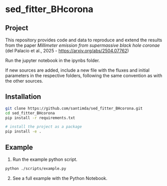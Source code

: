 # sed_fitter_BHcorona

## Project
This repository provides code and data to reproduce and extend the results
from the paper *Millimeter emission from supermassive black hole coronae*
(del Palacio et al., 2025 - https://arxiv.org/abs/2504.07762)

Run the jupyter notebook in the ipynbs folder.

If new sources are added, include a new file with the fluxes and initial parameters in the respective folders, following the same convention as with the other sources.

## Installation

```bash
git clone https://github.com/santimda/sed_fitter_BHcorona.git
cd sed_fitter_BHcorona
pip install -r requirements.txt

# install the project as a package
pip install -e .
```

## Example

1. Run the example python script.
```bash
python ./scripts/example.py
```

2. See a full example with the Python Notebook.